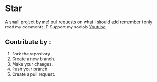 # Star
A small project by me! pull requests on what i should add remember i only read my comments ;P
Support my socials
[Youtube](https://www.youtube.com/@Zentura-x)

## Contribute by :
1. Fork the repository.
2. Create a new branch.
3. Make your changes.
4. Push your branch.
5. Create a pull request.
